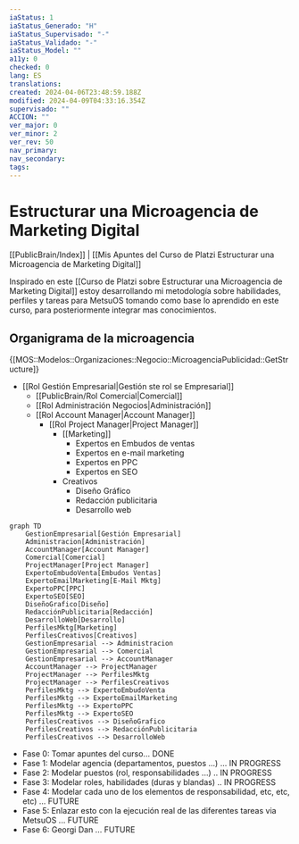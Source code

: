 ```yaml
---
iaStatus: 1
iaStatus_Generado: "H"
iaStatus_Supervisado: "-"
iaStatus_Validado: "-"
iaStatus_Model: ""
a11y: 0
checked: 0
lang: ES
translations: 
created: 2024-04-06T23:48:59.188Z
modified: 2024-04-09T04:33:16.354Z
supervisado: ""
ACCION: ""
ver_major: 0
ver_minor: 2
ver_rev: 50
nav_primary: 
nav_secondary: 
tags:
---
```

# Estructurar una Microagencia de Marketing Digital

[[PublicBrain/Index]] | [[Mis Apuntes del Curso de Platzi Estructurar una Microagencia de Marketing Digital]]

Inspirado en este [[Curso de Platzi sobre Estructurar una Microagencia de Marketing Digital]] estoy desarrollando mi metodología sobre habilidades, perfiles y tareas para MetsuOS tomando como base lo aprendido en este curso, para posteriormente integrar mas conocimientos.

## Organigrama de la microagencia

{[MOS::Modelos::Organizaciones::Negocio::MicroagenciaPublicidad::GetStructure]}

* [[Rol Gestión Empresarial|Gestión ste rol se Empresarial]]
	* [[PublicBrain/Rol Comercial|Comercial]]
	* [[Rol Administración Negocios|Administración]]
	* [[Rol Account Manager|Account Manager]]
		* [[Rol Project Manager|Project Manager]]
			* [[Marketing]]
				* Expertos en Embudos de ventas
				* Expertos en e-mail marketing
				* Expertos en PPC
				* Expertos en SEO
			* Creativos
				* Diseño Gráfico
				* Redacción publicitaria
				* Desarrollo web

```mermaid
graph TD
    GestionEmpresarial[Gestión Empresarial]
	Administracion[Administración]
	AccountManager[Account Manager]
	Comercial[Comercial]
	ProjectManager[Project Manager]
	ExpertoEmbudoVenta[Embudos Ventas]
	ExpertoEmailMarketing[E-Mail Mktg]
	ExpertoPPC[PPC]
	ExpertoSEO[SEO]
	DiseñoGrafico[Diseño]
	RedacciónPublicitaria[Redacción]
	DesarrolloWeb[Desarrollo]
	PerfilesMktg[Marketing]
	PerfilesCreativos[Creativos]
    GestionEmpresarial --> Administracion
    GestionEmpresarial --> Comercial
    GestionEmpresarial --> AccountManager
    AccountManager --> ProjectManager
    ProjectManager --> PerfilesMktg
    ProjectManager --> PerfilesCreativos
    PerfilesMktg --> ExpertoEmbudoVenta
    PerfilesMktg --> ExpertoEmailMarketing
    PerfilesMktg --> ExpertoPPC
    PerfilesMktg --> ExpertoSEO
    PerfilesCreativos --> DiseñoGrafico
    PerfilesCreativos --> RedacciónPublicitaria
    PerfilesCreativos --> DesarrolloWeb
```

* Fase 0: Tomar apuntes del curso... DONE
* Fase 1: Modelar agencia (departamentos, puestos ...) ... IN PROGRESS
* Fase 2: Modelar puestos (rol, responsabilidades ...) .. IN PROGRESS
* Fase 3: Modelar roles, habilidades (duras y blandas) .. IN PROGRESS
* Fase 4: Modelar cada uno de los elementos de responsabilidad, etc, etc, etc) ... FUTURE
* Fase 5: Enlazar esto con la ejecución real de las diferentes tareas via MetsuOS ... FUTURE
* Fase 6: Georgi Dan ... FUTURE


